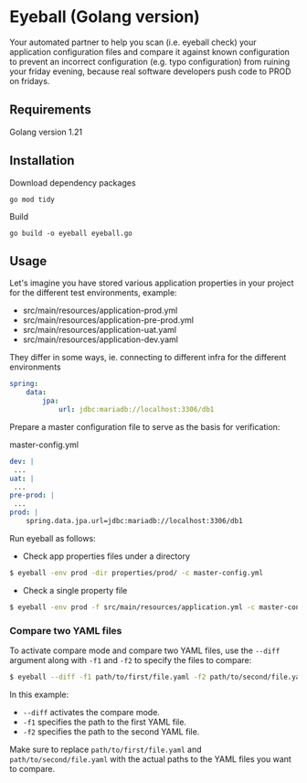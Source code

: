 # Eyeball (Golang version)
Your automated partner to help you scan (i.e. eyeball check) your application configuration files and compare it against known configuration to prevent an incorrect configuration (e.g. typo configuration) from ruining your friday evening, because real software developers push code to PROD on fridays.

## Requirements
Golang version 1.21

## Installation
Download dependency packages
```shell
go mod tidy
```
Build
```shell
go build -o eyeball eyeball.go
```

## Usage
Let's imagine you have stored various application properties in your project for the different test environments, example:

- src/main/resources/application-prod.yml
- src/main/resources/application-pre-prod.yml
- src/main/resources/application-uat.yaml
- src/main/resources/application-dev.yaml

They differ in some ways, ie. connecting to different infra for the different environments 
```yaml
spring:
    data:
        jpa:
            url: jdbc:mariadb://localhost:3306/db1 
```

Prepare a master configuration file to serve as the basis for verification:

master-config.yml
```yaml
dev: |
 ...
uat: |
 ...
pre-prod: |
 ...
prod: |
    spring.data.jpa.url=jdbc:mariadb://localhost:3306/db1
```

Run eyeball as follows:

- Check app properties files under a directory
```bash
$ eyeball -env prod -dir properties/prod/ -c master-config.yml
```

- Check a single property file
```bash
$ eyeball -env prod -f src/main/resources/application.yml -c master-config.yml
```

### Compare two YAML files
To activate compare mode and compare two YAML files, use the `--diff` argument along with `-f1` and `-f2` to specify the files to compare:

```bash
$ eyeball --diff -f1 path/to/first/file.yaml -f2 path/to/second/file.yaml
```

In this example:
- `--diff` activates the compare mode.
- `-f1` specifies the path to the first YAML file.
- `-f2` specifies the path to the second YAML file.

Make sure to replace `path/to/first/file.yaml` and `path/to/second/file.yaml` with the actual paths to the YAML files you want to compare.